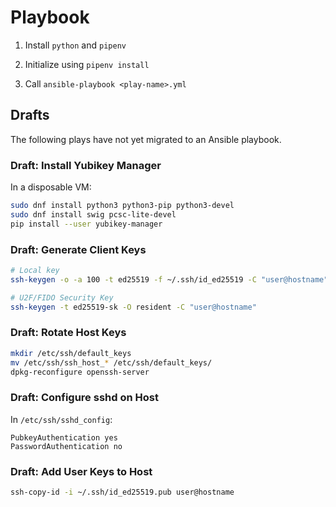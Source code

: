 # Playbook

1. Install `python` and `pipenv`

2. Initialize using `pipenv install`

3. Call `ansible-playbook <play-name>.yml`

## Drafts

The following plays have not yet migrated to an Ansible playbook.

### Draft: Install Yubikey Manager
In a disposable VM:
```bash 
sudo dnf install python3 python3-pip python3-devel
sudo dnf install swig pcsc-lite-devel
pip install --user yubikey-manager
```

### Draft: Generate Client Keys
```bash
# Local key
ssh-keygen -o -a 100 -t ed25519 -f ~/.ssh/id_ed25519 -C "user@hostname"

# U2F/FIDO Security Key
ssh-keygen -t ed25519-sk -O resident -C "user@hostname"
```

### Draft: Rotate Host Keys
```bash
mkdir /etc/ssh/default_keys
mv /etc/ssh/ssh_host_* /etc/ssh/default_keys/
dpkg-reconfigure openssh-server
```

### Draft: Configure sshd on Host
In `/etc/ssh/sshd_config`:

```
PubkeyAuthentication yes
PasswordAuthentication no
```

### Draft: Add User Keys to Host
```bash
ssh-copy-id -i ~/.ssh/id_ed25519.pub user@hostname
```
